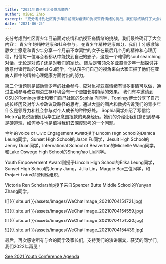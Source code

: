 ```yaml
---
title: "2021年青少年大会成功举办"
author: XiBei Zhao
excerpt: "充分考虑到社区青少年目前面对疫情和仇视亚裔情绪的挑战，我们最终确订了大会内容： 青少年的精神健康和社会参与。 我们十分感激陈静女士，Daniel Gu同学，OSU的Tominey博士和Sophia Pi同学作为本届大会的演讲嘉宾。 她们的介绍让我们意识到参与是硬道理，如何参与也是值得我们去深度思考的一个问题。"
date: "2021-06-26"
---
```

充分考虑到社区青少年目前面对疫情和仇视亚裔情绪的挑战，我们最终确订了大会内容： 青少年的精神健康和社会参与。 在青少年精神健康部分，我们十分感激陈静女士愿意和青少年分享一个月前不幸离世的次子在最后几个月的精神和心理历程，相信每一位与会者都从中能找到自己的影子，这是一个难得的soul searching对话，无论是对孩子还是对我们的家长。 随后是带领众多亚裔青少年一起探讨并愿意付诸行动的Daniel Gu同学，他从孩子们自己的视角来向大家汇报了他们在亚裔人群中的精神心理健康方面付出的努力。

第二个话题则是鼓励青少年的社会参与，应对仇视亚裔情绪有很多事情可以做，通过主动参与改变周边生存环境会有一个更加长期持续的效果。 我们有幸邀请到OSU的Tominey博士和我们自己社区的Sophia Pi同学，Tominey博士分享了自己成长经历及对华人参政议政路径的思考，通过大量的图片和数据告诉我们的青少年什么是领导力和社会参与对个人成长的种种好处。 Sophia同学介绍了写信给Metro官员说服他们为华工纪念园拨款的亲身经历。她们的介绍让我们意识到参与是硬道理，如何参与也是值得我们去深度思考的一个问题。

今年的Voice of Civic Engagement Award授予Lincoln High School的Danica Leung同学，Sunset High School的Jason Fu同学，Jesuit High School的Jenny Duan同学，International School of Beaverton的Michelle Wang同学，和Lake Oswego High School的ShengYao Liu同学。

Youth Empowerment Award则授予Lincoln High School的Erika Leung同学，Sunset High School的Jenny Jiang，Julia Lin，Maggie Bao三位同学，和Project Lotus非营利性组织。

Victoria Ren Scholarship授予来自Spencer Butte Middle School的Yunyan Zhang同学。


![]({{ site.url }}/assets/images/WeChat Image_20210704154721.jpg)

![]({{ site.url }}/assets/images/WeChat Image_20210704154559.jpg)

![]({{ site.url }}/assets/images/WeChat Image_20210704154520.jpg)

![]({{ site.url }}/assets/images/WeChat Image_20210704154439.jpg)

最后，再次感谢所有与会的同学及家长们，支持我们的演讲嘉宾，获奖的同学们。我们2022年再见！

[See 2021 Youth Conference Agenda](http://pdxchinese.org/youthconference/)
